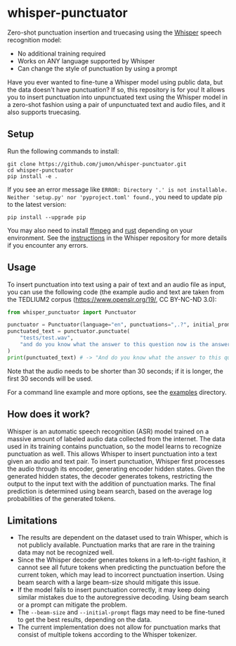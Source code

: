 # whisper-punctuator

Zero-shot punctuation insertion and truecasing using the [Whisper](https://github.com/openai/whisper) speech recognition model:

- No additional training required
- Works on ANY language supported by Whisper
- Can change the style of punctuation by using a prompt

Have you ever wanted to fine-tune a Whisper model using public data, but the data doesn't have punctuation? If so, this repository is for you! It allows you to insert punctuation into unpunctuated text using the Whisper model in a zero-shot fashion using a pair of unpunctuated text and audio files, and it also supports truecasing.

## Setup

Run the following commands to install:

```
git clone https://github.com/jumon/whisper-punctuator.git
cd whisper-punctuator
pip install -e .
```

If you see an error message like `ERROR: Directory '.' is not installable. Neither 'setup.py' nor 'pyproject.toml' found.`, you need to update pip to the latest version:

```
pip install --upgrade pip
```

You may also need to install [ffmpeg](https://ffmpeg.org/) and [rust](https://www.rust-lang.org/) depending on your environment. See the [instructions](https://github.com/openai/whisper#setup) in the Whisper repository for more details if you encounter any errors.

## Usage

To insert punctuation into text using a pair of text and an audio file as input, you can use the following code (the example audio and text are taken from the TEDLIUM2 corpus (https://www.openslr.org/19/, CC BY-NC-ND 3.0):

```python
from whisper_punctuator import Punctuator

punctuator = Punctuator(language="en", punctuations=",.?", initial_prompt="Hello, everyone.")
punctuated_text = punctuator.punctuate(
    "tests/test.wav",
    "and do you know what the answer to this question now is the answer is no it is not possible to buy a cell phone that doesn't do too much so"
)
print(punctuated_text) # -> "And do you know what the answer to this question now is? The answer is no. It is not possible to buy a cell phone that doesn't do too much. So"
```

Note that the audio needs to be shorter than 30 seconds; if it is longer, the first 30 seconds will be used.

For a command line example and more options, see the [examples](examples) directory.

## How does it work?

Whisper is an automatic speech recognition (ASR) model trained on a massive amount of labeled audio data collected from the internet.
The data used in its training contains punctuation, so the model learns to recognize punctuation as well.
This allows Whisper to insert punctuation into a text given an audio and text pair.
To insert punctuation, Whisper first processes the audio through its encoder, generating encoder hidden states.
Given the generated hidden states, the decoder generates tokens, restricting the output to the input text with the addition of punctuation marks.
The final prediction is determined using beam search, based on the average log probabilities of the generated tokens.

## Limitations

- The results are dependent on the dataset used to train Whisper, which is not publicly available. Punctuation marks that are rare in the training data may not be recognized well.
- Since the Whisper decoder generates tokens in a left-to-right fashion, it cannot see all future tokens when predicting the punctuation before the current token, which may lead to incorrect punctuation insertion. Using beam search with a large beam-size should mitigate this issue.
- If the model fails to insert punctuation correctly, it may keep doing similar mistakes due to the autoregressive decoding. Using beam search or a prompt can mitigate the problem.
- The `--beam-size` and `--initial-prompt` flags may need to be fine-tuned to get the best results, depending on the data.
- The current implementation does not allow for punctuation marks that consist of multiple tokens according to the Whisper tokenizer.
